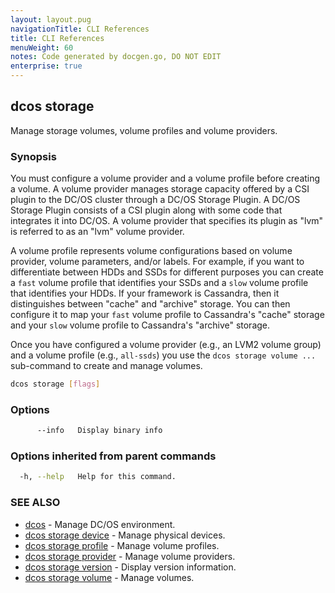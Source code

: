 ```yaml
---
layout: layout.pug
navigationTitle: CLI References
title: CLI References
menuWeight: 60
notes: Code generated by docgen.go, DO NOT EDIT
enterprise: true
---
```

## dcos storage

Manage storage volumes, volume profiles and volume providers.

### Synopsis

You must configure a volume provider and a volume profile before creating a
volume. A volume provider manages storage capacity offered by a CSI plugin to
the DC/OS cluster through a DC/OS Storage Plugin. A DC/OS Storage Plugin
consists of a CSI plugin along with some code that integrates it into DC/OS. A
volume provider that specifies its plugin as "lvm" is referred to as an "lvm"
volume provider.

A volume profile represents volume configurations based on volume provider,
volume parameters, and/or labels. For example, if you want to differentiate
between HDDs and SSDs for different purposes you can create a `fast` volume
profile that identifies your SSDs and a `slow` volume profile that identifies
your HDDs. If your framework is Cassandra, then it distinguishes between "cache"
and "archive" storage. You can then configure it to map your `fast` volume
profile to Cassandra's "cache" storage and your `slow` volume profile to
Cassandra's "archive" storage.

Once you have configured a volume provider (e.g., an LVM2 volume group) and a
volume profile (e.g., `all-ssds`) you use the `dcos storage volume ...`
sub-command to create and manage volumes.

```bash
dcos storage [flags]
```

### Options

```bash
      --info   Display binary info
```

### Options inherited from parent commands

```bash
  -h, --help   Help for this command.
```

### SEE ALSO

* [dcos](/latest/cli/command-reference/dcos/)	 - Manage DC/OS environment.
* [dcos storage device](./dcos-storage-device/)	 - Manage physical devices.
* [dcos storage profile](./dcos-storage-profile/)	 - Manage volume profiles.
* [dcos storage provider](./dcos-storage-provider/)	 - Manage volume providers.
* [dcos storage version](./dcos-storage-version/)	 - Display version information.
* [dcos storage volume](./dcos-storage-volume/)	 - Manage volumes.

